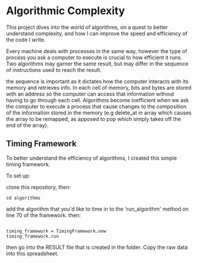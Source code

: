 # Algorithmic Complexity #

This project dives into the world of algorithms, on a quest to better understand complexity, and how I can improve the speed and efficiency of the code I write.

Every machine deals with processes in the same way, however the type of process you ask a computer to execute is crucial to how efficient it runs. Two algorithms may garner the same result, but may differ in the sequence of instructions used to reach the result.

the sequence is important as it dictates how the computer interacts with its memory and retrieves info. In each cell of memory, bits and bytes are stored with an address so the computer can access that information without having to go through each cell. Algorithms become inefficient when we ask the computer to execute a process that cause changes to the composition of the information stored in the memory (e.g delete_at in array which causes the array to be remapped, as apposed to pop which simply takes off the end of the array).

## Timing Framework ##

To better understand the efficiency of algorithms, I created this simple timing framework.

To set up:

clone this repository, then:

```
cd algorithms
```

add the algorithm that you'd like to time in to the 'run_algorithm' method on line 70 of the framework.
then:

```

timing_framework = TimingFramework.new
timing_framework.run

```

then go into the RESULT file that is created in the folder.
Copy the raw data into this spreadsheet. 
